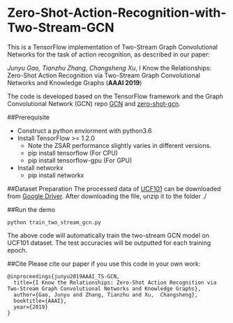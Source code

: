 # Zero-Shot-Action-Recognition-with-Two-Stream-GCN

This is a TensorFlow implementation of Two-Stream Graph Convolutional Networks for the task of action recognition, as described in our paper:

*Junyu Gao, Tianzhu Zhang, Changsheng Xu*, I Know the Relationships: Zero-Shot Action Recognition via Two-Stream Graph Convolutional Networks and Knowledge Graphs (**AAAI 2019**)

The code is developed based on the TensorFlow framework and the Graph Convolutional Network (GCN) repo [GCN](https://github.com/tkipf/gcn) and [zero-shot-gcn](https://github.com/JudyYe/zero-shot-gcn).


##Prerequisite

- Construct a python enviorment with python3.6 
- Install TensorFlow >= 1.2.0
	- Note the ZSAR performance slightly varies in different versions.
	- pip install tensorflow (For CPU)
	- pip install tensorflow-gpu (For GPU)
- Install networkx 
	- pip install networkx


##Dataset Preparation
The processed data of [UCF101](http://crcv.ucf.edu/data/UCF101.php) can be downloaded from [Google Driver](https://drive.google.com/open?id=1-ICJ-ruQzIIXx2Rh1GXEX7wkse809OM5).
After downloading the file, unzip it to the folder ./


##Run the demo
```
python train_two_stream_gcn.py
```

The above code will automatically train the two-stream GCN model on UCF101 dataset. The test accuracies will be outputted for each training epoch.

##Cite
Please cite our paper if you use this code in your own work:


```
@inproceedings{junyu2019AAAI_TS-GCN,
  title={I Know the Relationships: Zero-Shot Action Recognition via Two-Stream Graph Convolutional Networks and Knowledge Graphs},
  author={Gao, Junyu and Zhang, Tianzhu and Xu,  Changsheng},
  booktitle={AAAI},
  year={2019}
}
```
